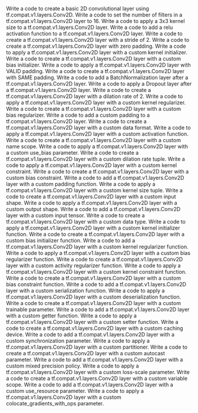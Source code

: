 
Write a code to create a basic 2D convolutional layer using tf.compat.v1.layers.Conv2D.
Write a code to set the number of filters in a tf.compat.v1.layers.Conv2D layer to 16.
Write a code to apply a 3x3 kernel size to a tf.compat.v1.layers.Conv2D layer.
Write a code to add a relu activation function to a tf.compat.v1.layers.Conv2D layer.
Write a code to create a tf.compat.v1.layers.Conv2D layer with a stride of 2.
Write a code to create a tf.compat.v1.layers.Conv2D layer with zero padding.
Write a code to apply a tf.compat.v1.layers.Conv2D layer with a custom kernel initializer.
Write a code to create a tf.compat.v1.layers.Conv2D layer with a custom bias initializer.
Write a code to apply a tf.compat.v1.layers.Conv2D layer with VALID padding.
Write a code to create a tf.compat.v1.layers.Conv2D layer with SAME padding.
Write a code to add a BatchNormalization layer after a tf.compat.v1.layers.Conv2D layer.
Write a code to apply a Dropout layer after a tf.compat.v1.layers.Conv2D layer.
Write a code to create a tf.compat.v1.layers.Conv2D layer with a dilation rate of 2.
Write a code to apply a tf.compat.v1.layers.Conv2D layer with a custom kernel regularizer.
Write a code to create a tf.compat.v1.layers.Conv2D layer with a custom bias regularizer.
Write a code to add a custom padding to a tf.compat.v1.layers.Conv2D layer.
Write a code to create a tf.compat.v1.layers.Conv2D layer with a custom data format.
Write a code to apply a tf.compat.v1.layers.Conv2D layer with a custom activation function.
Write a code to create a tf.compat.v1.layers.Conv2D layer with a custom name scope.
Write a code to apply a tf.compat.v1.layers.Conv2D layer with a custom use_bias parameter.
Write a code to create a tf.compat.v1.layers.Conv2D layer with a custom dilation rate tuple.
Write a code to apply a tf.compat.v1.layers.Conv2D layer with a custom kernel constraint.
Write a code to create a tf.compat.v1.layers.Conv2D layer with a custom bias constraint.
Write a code to add a tf.compat.v1.layers.Conv2D layer with a custom padding function.
Write a code to apply a tf.compat.v1.layers.Conv2D layer with a custom kernel size tuple.
Write a code to create a tf.compat.v1.layers.Conv2D layer with a custom input shape.
Write a code to apply a tf.compat.v1.layers.Conv2D layer with a custom output shape.
Write a code to add a tf.compat.v1.layers.Conv2D layer with a custom input tensor.
Write a code to create a tf.compat.v1.layers.Conv2D layer with a custom data type.
Write a code to apply a tf.compat.v1.layers.Conv2D layer with a custom kernel initializer function.
Write a code to create a tf.compat.v1.layers.Conv2D layer with a custom bias initializer function.
Write a code to add a tf.compat.v1.layers.Conv2D layer with a custom kernel regularizer function.
Write a code to apply a tf.compat.v1.layers.Conv2D layer with a custom bias regularizer function.
Write a code to create a tf.compat.v1.layers.Conv2D layer with a custom activity regularizer function.
Write a code to apply a tf.compat.v1.layers.Conv2D layer with a custom kernel constraint function.
Write a code to create a tf.compat.v1.layers.Conv2D layer with a custom bias constraint function.
Write a code to add a tf.compat.v1.layers.Conv2D layer with a custom serialization function.
Write a code to apply a tf.compat.v1.layers.Conv2D layer with a custom deserialization function.
Write a code to create a tf.compat.v1.layers.Conv2D layer with a custom trainable parameter.
Write a code to add a tf.compat.v1.layers.Conv2D layer with a custom getter function.
Write a code to apply a tf.compat.v1.layers.Conv2D layer with a custom setter function.
Write a code to create a tf.compat.v1.layers.Conv2D layer with a custom caching device.
Write a code to add a tf.compat.v1.layers.Conv2D layer with a custom synchronization parameter.
Write a code to apply a tf.compat.v1.layers.Conv2D layer with a custom partitioner.
Write a code to create a tf.compat.v1.layers.Conv2D layer with a custom autocast parameter.
Write a code to add a tf.compat.v1.layers.Conv2D layer with a custom mixed precision policy.
Write a code to apply a tf.compat.v1.layers.Conv2D layer with a custom loss-scale parameter.
Write a code to create a tf.compat.v1.layers.Conv2D layer with a custom variable scope.
Write a code to add a tf.compat.v1.layers.Conv2D layer with a custom use_resource parameter.
Write a code to apply a tf.compat.v1.layers.Conv2D layer with a custom colocate_gradients_with_ops parameter.